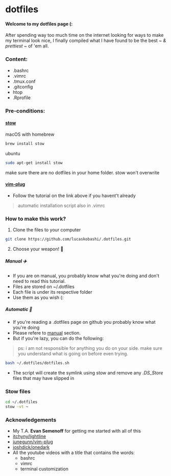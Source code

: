 # dotfiles

#### Welcome to my dotfiles page (:

After spending way too much time on the internet looking for ways to make my terminal look nice, I finally compiled what I have found to be the best *~ & prettiest ~* of 'em all.

### Content:
- .bashrc
- .vimrc
- .tmux.conf
- .gitconfig
- htop
- .Rprofile

### Pre-conditions:

#### [stow](https://www.gnu.org/software/stow/manual/)
macOS with homebrew
```bash
brew install stow
```
ubuntu
```bash
sudo apt-get install stow
```
make sure there are no dotfiles in your home folder. stow won't overwrite

#### [vim-plug](https://github.com/junegunn/vim-plug)
- Follow the tutorial on the link above if you havent't already

> automatic installation script also in .vimrc

### How to make this work?

1. Clone the files to your computer

```bash
git clone https://github.com/lucaskobashi/.dotfiles.git
```

2. Choose your weapon! :gun:

##### Manual :airplane:

- If you are on manual, you probably know what you're doing and don't need to read this tutorial.
- Files are stored on ~/.dotfiles
- Each file is under its respective folder
- Use them as you wish (:

##### Automatic :rocket:

- If you're reading a .dotfiles page on github you probably know what you're doing
- Please refere to [manual](#manual-airplane) section.
- But if you're lazy, you can do the following:

> ps: i am not responsible for anything you do on your side. make sure you understand what is going on before even trying.

```bash
bash ~/.dotfiles/dotfiles.sh
```
- The script will create the symlink using stow and remove any _.DS_Store_ files that may have slipped in

### Stow files
```bash
cd ~/.dotfiles
stow -vt ~
```

### Acknowledgements

- My T.A. **Evan Semenoff** for getting me started with all of this
- [itchyny/lightline](https://github.com/itchyny/lightline.vim)
- [junegunn/vim-plug](https://github.com/junegunn/vim-plug)
- [joshdick/onedark](https://github.com/joshdick/onedark.vim)
- All the youtube videos with a title that contains the words:
    * bashrc
    * vimrc
    * terminal customization
